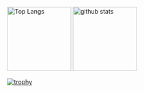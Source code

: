 <p align="left"> 
  <img alt="Top Langs" height="150px" src="https://github-readme-stats.vercel.app/api/top-langs/?username=Lenu-com&layout=compact&count_private=true&show_icons=true&theme=onedark" />
  <img alt="github stats" height="150px" src="https://github-readme-stats.vercel.app/api?username=Lenu-com&count_private=true&show_icons=true&show_icons=true&theme=onedark" />
</p>

[![trophy](https://github-profile-trophy.vercel.app/?username=Lenu-com&theme=onedark&column=7
)](https://github.com/ryo-ma/github-profile-trophy)

